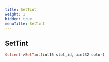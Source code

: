 ```yaml
---
title: SetTint
weight: 1
hidden: true
menuTitle: SetTint
---
```

## SetTint
```perl
$client->SetTint(int16 slot_id, uint32 color)
```